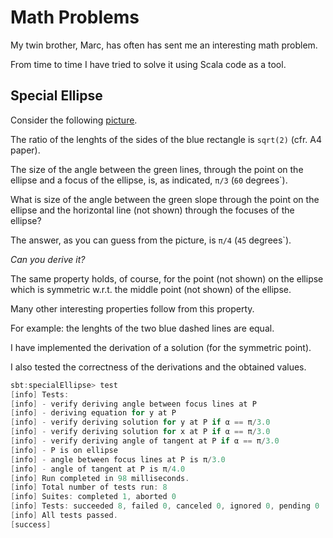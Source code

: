 # Math Problems

My twin brother, Marc, has often has sent me an interesting math problem.

From time to time I have tried to solve it using Scala code as a tool.

## Special Ellipse

Consider the following [picture](https://github.com/LucDuponcheelAtGitHub/mathProblems/blob/master/png/ellipse.png).

The ratio of the lenghts of the sides of the blue rectangle is `sqrt(2)` (cfr. A4 paper).

The size of the angle between the green lines, through the point on the ellipse
and a focus of the ellipse, is, as indicated, `π/3` (`60` degrees`).

What is size of the angle between the green slope through the point on the ellipse 
and the horizontal line (not shown) through the focuses of the ellipse?

The answer, as you can guess from the picture, is `π/4` (`45` degrees`).

*Can you derive it?*

The same property holds, of course, for the point (not shown) on the ellipse
which is symmetric w.r.t. the middle point (not shown) of the ellipse.

Many other interesting properties follow from this property.

For example: the lenghts of the two blue dashed lines are equal.

I have implemented the derivation of a solution (for the symmetric point).

I also tested the correctness of the derivations and the obtained values.

```scala
sbt:specialEllipse> test
[info] Tests:
[info] - verify deriving angle between focus lines at P
[info] - deriving equation for y at P
[info] - verify deriving solution for y at P if α == π/3.0
[info] - verify deriving solution for x at P if α == π/3.0
[info] - verify deriving angle of tangent at P if α == π/3.0
[info] - P is on ellipse
[info] - angle between focus lines at P is π/3.0
[info] - angle of tangent at P is π/4.0
[info] Run completed in 98 milliseconds.
[info] Total number of tests run: 8
[info] Suites: completed 1, aborted 0
[info] Tests: succeeded 8, failed 0, canceled 0, ignored 0, pending 0
[info] All tests passed.
[success]
```


